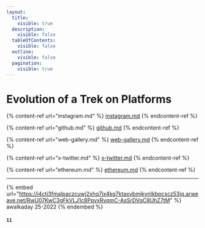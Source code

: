 ```yaml
---
layout:
  title:
    visible: true
  description:
    visible: false
  tableOfContents:
    visible: false
  outline:
    visible: false
  pagination:
    visible: true
---
```


# Evolution of a Trek on Platforms

{% content-ref url="instagram.md" %}
[instagram.md](instagram.md)
{% endcontent-ref %}

{% content-ref url="github.md" %}
[github.md](github.md)
{% endcontent-ref %}

{% content-ref url="web-gallery.md" %}
[web-gallery.md](web-gallery.md)
{% endcontent-ref %}

{% content-ref url="x-twitter.md" %}
[x-twitter.md](x-twitter.md)
{% endcontent-ref %}

{% content-ref url="ethereum.md" %}
[ethereum.md](ethereum.md)
{% endcontent-ref %}



***



{% embed url="https://i4ctj3fmalpaczcuwj2xhq7jx4kg7ktaxybmjkynlkbpcscz53jq.arweave.net/RwU07KwC3gFkVLJ1c8PpvxRvqmC-AsSrDVqC8UhZ7tM" %}
awalkaday 25-2022
{% endembed %}



#### `11`
